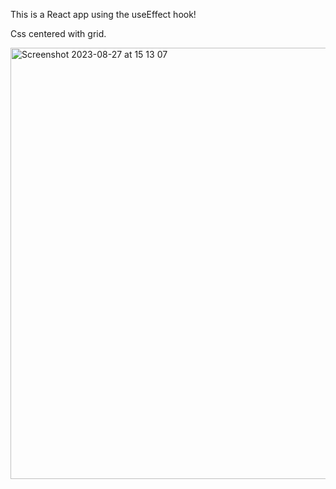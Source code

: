 This is a React app using the useEffect hook!

Css centered with grid.

<img width="690" alt="Screenshot 2023-08-27 at 15 13 07" src="https://github.com/Thaleia/React-useEffect-app/assets/42918656/6c97a17d-0746-4f0f-952d-44fe4e80245b">
